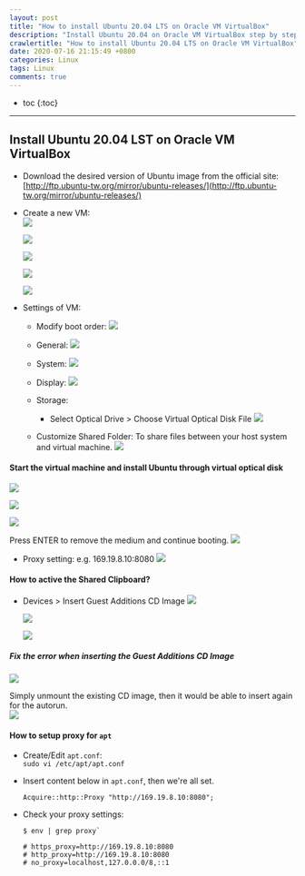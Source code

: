 ```yaml
---
layout: post
title: "How to install Ubuntu 20.04 LTS on Oracle VM VirtualBox"
description: "Install Ubuntu 20.04 on Oracle VM VirtualBox step by step."
crawlertitle: "How to install Ubuntu 20.04 LTS on Oracle VM VirtualBox"
date: 2020-07-16 21:15:49 +0800
categories: Linux
tags: Linux
comments: true
---
```


- toc
{:toc}

---
## Install Ubuntu 20.04 LST on Oracle VM VirtualBox
- Download the desired version of Ubuntu image from the official site:  
  [http://ftp.ubuntu-tw.org/mirror/ubuntu-releases/](http://ftp.ubuntu-tw.org/mirror/ubuntu-releases/)
- Create a new VM:  
  ![](https://i.imgur.com/EFDd4cq.png)

  ![](https://i.imgur.com/eoRzAoL.png)  

  ![](https://i.imgur.com/DGy9NUE.png)

  ![](https://i.imgur.com/DeXCWpr.png)

  ![](https://i.imgur.com/bqrkJjJ.png)

- Settings of VM:
  - Modify boot order:
    ![](https://i.imgur.com/TKFQPPr.png)

  - General:
    ![](https://i.imgur.com/i65sOrx.png)

  - System:
    ![](https://i.imgur.com/mx0E3jw.png)

  - Display:
    ![](https://i.imgur.com/PO4je0P.png)

  - Storage:
    - Select Optical Drive > Choose Virtual Optical Disk File
  ![](https://i.imgur.com/qaSYAKG.png)

  - Customize Shared Folder:
    To share files between your host system and virtual machine.
    ![](https://i.imgur.com/pJjc7ug.png)

#### Start the virtual machine and install Ubuntu through virtual optical disk
![](https://i.imgur.com/nmlyzaG.png)

![](https://i.imgur.com/lgNfee0.png)

![](https://i.imgur.com/Rk8t5Du.png)

Press ENTER to remove the medium and continue booting.
![](https://i.imgur.com/pFSGLeH.png)

- Proxy setting:
  e.g. 169.19.8.10:8080
  ![](https://i.imgur.com/x55grHc.png)

#### How to active the Shared Clipboard?
- Devices > Insert Guest Additions CD Image
  ![](https://i.imgur.com/VK1P53D.png)

  ![](https://i.imgur.com/CBSnqbD.png)

  ![](https://i.imgur.com/hZyQIYn.png)

##### Fix the error when inserting the Guest Additions CD Image
![](https://i.imgur.com/K14n1W8.png)

Simply unmount the existing CD image, then it would be able to insert again for the autorun.  
![](https://i.imgur.com/Iz9uS4N.png)

#### How to setup proxy for `apt`
- Create/Edit `apt.conf`:  
`sudo vi /etc/apt/apt.conf`  

- Insert content below in `apt.conf`, then we're all set.
  ```
  Acquire::http::Proxy "http://169.19.8.10:8080";
  ```

- Check your proxy settings: 
  ```
  $ env | grep proxy`

  # https_proxy=http://169.19.8.10:8080
  # http_proxy=http://169.19.8.10:8080
  # no_proxy=localhost,127.0.0.0/8,::1
  ```